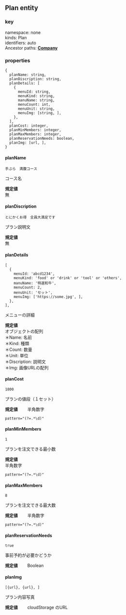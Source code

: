 ## Plan entity

### key
namespace: none  
kinds: Plan  
identifiers: auto  
Ancestor paths: [**Company**](https://github.com/bbq-portal-system/BBQ-Database/blob/main/Company.md)  

### properties
```
{
  planName: string,
  planDiscription: string,
  planDetails: [
    {
      menuId: string,
      menuKind: string,
      manuName: string,
      menuCount: int,
      menuUnit: string,
      menuImg: [string, ],  
    },
  ],
  planCost: integer,
  planMinMembers: integer,
  planMaxMembers: integer,
  planReservationNeeds: boolean,
  planImg: [url, ],
}
```

#### planName
```
手ぶら　満腹コース
```
コース名  

**規定値**  
無


#### planDiscription
```
とにかくお得　全員大満足です
```
プラン説明文  

**規定値**  
無


#### planDetails
```
[
  {
    menuId: 'abcd1234',
    menuKind: 'food' or 'drink' or 'tool' or 'others',
    manuName: '特選和牛',
    menuCount: 2,
    menuUnit: 'セット',
    menuImg: ['https://some.jpg', ],  
  },
],
```
メニューの詳細  

**規定値**  
オブジェクトの配列  
＊Name: 名前    
＊Kind: 種類    
＊Count: 数量      
＊Unit: 単位    
＊Discription: 説明文  
＊Img: 画像URLの配列  


#### planCost
```
1800
```
プランの値段（１セット） 

**規定値**　　
半角数字  
```
pattern="(?=.*\d)"
```

#### planMinMembers
```
1
```
プランを注文できる最小数  

**規定値**  
半角数字  
```
pattern="(?=.*\d)"
```

#### planMaxMembers
```
8
```
プランを注文できる最大数 

**規定値**　　
半角数字  
```
pattern="(?=.*\d)"
```


#### planReservationNeeds
```
true
```
事前予約が必要かどうか  

**規定値**　　
Boolean


#### planImg
```
[{url}, {url}, ]
```
プラン内容写真  

**規定値**　　
cloudStorage のURL  



